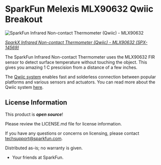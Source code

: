 SparkFun Melexis MLX90632 Qwiic Breakout
===========================================================

![SparkFun Infrared Non-contact Thermometer (Qwiic) - MLX90632](https://cdn.sparkfun.com//assets/parts/1/2/7/0/3/14569-MLX90632-Qwiic-01.jpg)

[*SparkX Infrared Non-contact Thermometer (Qwiic) - MLX90632 (SPX-14569)*](https://www.sparkfun.com/products/14569)

The SparkFun Infrared Non-contact Thermometer uses the MLX90632 FIR sensor to detect surface temperature without touching the object. This gives you amazing 1 C prescision from a distance of a few inches.

The [Qwiic system](http://www.sparkfun.com/qwiic) enables fast and solderless connection between popular platforms and various sensors and actuators. You can read more about the Qwiic system [here](http://www.sparkfun.com/qwiic). 

License Information
-------------------

This product is _**open source**_!

Please review the LICENSE.md file for license information.

If you have any questions or concerns on licensing, please contact techsupport@sparkfun.com.

Distributed as-is; no warranty is given.

- Your friends at SparkFun.

_<COLLABORATION CREDIT>_
